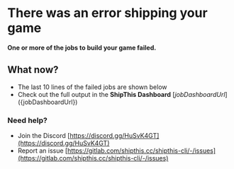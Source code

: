 # There was an error shipping your game

**One or more of the jobs to build your game failed.**

## What now?

- The last 10 lines of the failed jobs are shown below
- Check out the full output in the **ShipThis Dashboard** [${jobDashboardUrl}](${jobDashboardUrl})

### Need help?

- Join the Discord [https://discord.gg/HuSvK4GT](https://discord.gg/HuSvK4GT)
- Report an issue [https://gitlab.com/shipthis.cc/shipthis-cli/-/issues](https://gitlab.com/shipthis.cc/shipthis-cli/-/issues)
